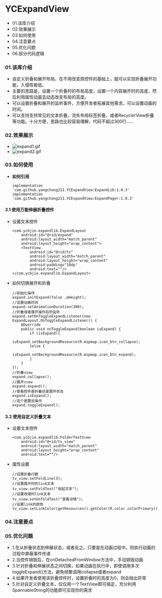 # YCExpandView
- 01.该库介绍
- 02.效果展示
- 03.如何使用
- 04.注意要点
- 05.优化问题
- 06.部分代码逻辑


### 01.该库介绍
- 自定义折叠和展开布局，在不用改变原控件的基础上，就可以实现折叠展开功能，入侵性极低。
- 主要的思路是，设置一个折叠时的布局高度，设置一个内容展开时的高度，然后利用属性动画去动态改变布局的高度。
- 可以设置折叠和展开的监听事件，方便开发者拓展其他需求。可以设置动画的时间。
- 可以支持支持常见的文本折叠，流失布局标签折叠，或者RecyclerView折叠等功能。十分方便，思路也比较容易理解，代码不超过300行……


### 02.效果展示
- ![expand1.gif](https://upload-images.jianshu.io/upload_images/4432347-92b56b4b5c1d67e2.gif?imageMogr2/auto-orient/strip)
- ![expand2.gif](https://upload-images.jianshu.io/upload_images/4432347-4a0c800016ae563d.gif?imageMogr2/auto-orient/strip)



### 03.如何使用
- **如何引用**
    ```
    implementation 'com.github.yangchong211.YCExpandView:ExpandLib:1.0.3'
    implementation 'com.github.yangchong211.YCExpandView:ExpandPager:1.0.3'
    ```

#### 3.1 使用万能伸展折叠控件
- 设置文本控件
    ```
    <com.ycbjie.expandlib.ExpandLayout
        android:id="@+id/expand"
        android:layout_width="match_parent"
        android:layout_height="wrap_content">
        <TextView
            android:id="@+id/tv"
            android:layout_width="match_parent"
            android:layout_height="wrap_content"
            android:padding="10dp"
            android:text=""/>
    </com.ycbjie.expandlib.ExpandLayout>
    ```
- 如何切换展开和折叠
    ```
    //初始化操作
    expand.initExpand(false ,mHeight);
    //设置动画时间
    expand.setAnimationDuration(300);
    //折叠或者展开操作后的监听
    expand.setOnToggleExpandListener(new ExpandLayout.OnToggleExpandListener() {
        @Override
        public void onToggleExpand(boolean isExpand) {
            if (isExpand){
                ivExpand.setBackgroundResource(R.mipmap.icon_btn_collapse);
            }else {
                ivExpand.setBackgroundResource(R.mipmap.icon_btn_expand);
            }
        }
    });
    //折叠view
    expand.collapse();
    //展开view
    expand.expand();
    //查看控件是折叠还是展开状态
    expand.isExpand();
    //这个是置反操作
    expand.toggleExpand();
    ```

#### 3.2 使用自定义折叠文本
- 设置文本控件
    ```
    <com.ycbjie.expandlib.FolderTextView
        android:id="@+id/tv_view"
        android:layout_width="match_parent"
        android:layout_height="wrap_content"
        android:text=""/>
    ```
- 属性设置
    ```
    //设置折叠行数
    tv_view.setFoldLine(3);
    //设置展开时的link文本
    tv_view.setFoldText("收起文本");
    //设置收缩时link文本
    tv_view.setUnfoldText("查看详情");
    //设置link的颜色
    tv_view.setLinkColor(getResources().getColor(R.color.colorPrimary));
    ```


### 04.注意要点



### 05.优化问题
- 1.在从折叠状态到伸展状态，或者反之。只要是在动画过程中，则执行动画的过程中屏蔽事件传递
- 2.当控件销毁后，在onDetachedFromWindow方法中，手动销毁动画
- 3.针对折叠和伸展状态之间切换，如果动画在执行中，即使调用多次toggleExpand()方法，避免频繁调用collapse或者expand
- 4.如果开发者使用该折叠控件时，设置折叠时的高度为0，则会抛出异常
- 5.针对自定义折叠文本，仅仅用一个TextView即可搞定，充分利用SpannableString的功能即可实现你的需求









